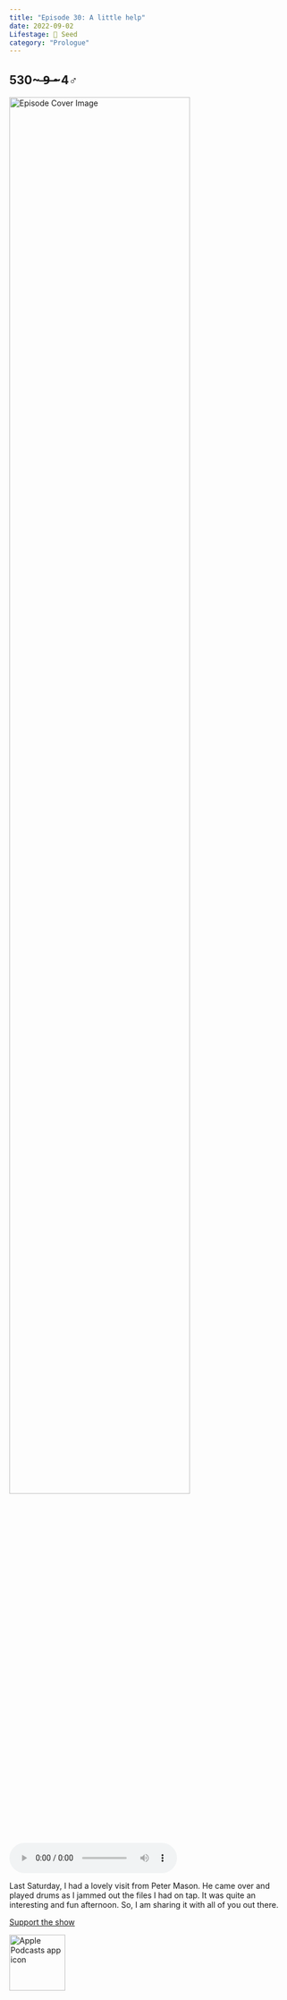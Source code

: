 ```yaml
---
title: "Episode 30: A little help"
date: 2022-09-02
Lifestage: 🌱 Seed
category: "Prologue"
---
```

## 530~ ̶9̶ ̶~4♂
<img src="https://artwork.captivate.fm/aa566f66-9e87-4abd-893c-8a26ef93f026/60854458c4d1acdf4e1c2f79c4137142.jpg" alt="Episode Cover Image" width=80%/>
<audio controls>
  <source src="https://podcasts.captivate.fm/media/5aaf38e7-6b2d-4da1-8b0d-1755a06a602f/11251792-episode-30-a-little-help.mp3" type="audio/mpeg">
  Your browser does not support the audio element.
</audio>

<p>Last Saturday, I had a lovely visit from Peter Mason. He came over and played drums as I jammed out the files I had on tap. It was quite an interesting and fun afternoon. So, I am sharing it with all of you out there.</p><a rel="payment" href="https://www.paypal.com/donate/?hosted_button_id=WX3GRUK5BHJLS">Support the show</a>

<a href="https://podcasts.apple.com/us/podcast/living-room-music/id1608791560?tscg=30200&itsct=podcast_box_appicon&ls=1&mttnsubad=1608791560" style="display: inline-block;"><img src="https://toolbox.marketingtools.apple.com/api/v2/badges/app-icon-podcasts/standard/en-us" alt="Apple Podcasts app icon" style="width: 100px; height: 100px; vertical-align: middle; object-fit: contain;" /></a>
    